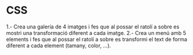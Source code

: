 # CSS

1.- Crea una galería de 4 imatges i fes que al possar el ratolí a sobre es mostri una transformació diferent a cada imatge.
2.- Crea un menú amb 5 elements i fes que al possar el ratolí a sobre es transformi el text de forma diferent a cada element (tamany, color, ...).
